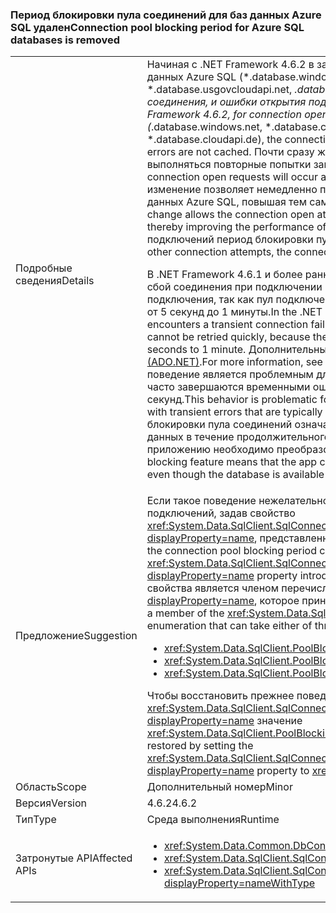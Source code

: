 ### <a name="connection-pool-blocking-period-for-azure-sql-databases-is-removed"></a><span data-ttu-id="5088d-101">Период блокировки пула соединений для баз данных Azure SQL удален</span><span class="sxs-lookup"><span data-stu-id="5088d-101">Connection pool blocking period for Azure SQL databases is removed</span></span>

|   |   |
|---|---|
|<span data-ttu-id="5088d-102">Подробные сведения</span><span class="sxs-lookup"><span data-stu-id="5088d-102">Details</span></span>|<span data-ttu-id="5088d-103">Начиная с .NET Framework 4.6.2 в запросах на открытие подключения к известным базам данных Azure SQL (*.database.windows.net, *.database.chinacloudapi.cn, *.database.usgovcloudapi.net, *.database.cloudapi.de) удален период блокировки пула соединения, и ошибки открытия подключения не кэшируются.</span><span class="sxs-lookup"><span data-stu-id="5088d-103">Starting with the .NET Framework 4.6.2, for connection open requests to known Azure SQL databases (*.database.windows.net, *.database.chinacloudapi.cn, *.database.usgovcloudapi.net, *.database.cloudapi.de), the connection pool blocking period is removed, and connection open errors are not cached.</span></span> <span data-ttu-id="5088d-104">Почти сразу же после временных ошибок подключения будут выполняться повторные попытки запросов на открытие подключения.</span><span class="sxs-lookup"><span data-stu-id="5088d-104">Attempts to retry connection open requests will occur almost immediately after transient connection errors.</span></span> <span data-ttu-id="5088d-105">Это изменение позволяет немедленно повторять попытку открытого подключения к базам данных Azure SQL, повышая тем самым производительность облачных приложений.</span><span class="sxs-lookup"><span data-stu-id="5088d-105">This change allows the connection open attempt to be retried immediately for Azure SQL databases, thereby improving the performance of cloud- enabled apps.</span></span> <span data-ttu-id="5088d-106">Для всех остальных попыток подключений период блокировки пула подключений продолжает действовать и далее.</span><span class="sxs-lookup"><span data-stu-id="5088d-106">For all other connection attempts, the connection pool blocking period continues to be enforced.</span></span><p/><span data-ttu-id="5088d-107">В .NET Framework 4.6.1 и более ранних версий, когда приложение обнаруживает временный сбой соединения при подключении к базе данных, невозможно быстро повторять попытки подключения, так как пул подключений кэширует ошибку и повторно создает ее в периоде от 5 секунд до 1 минуты.</span><span class="sxs-lookup"><span data-stu-id="5088d-107">In the .NET Framework 4.6.1 and earlier versions, when an app encounters a transient connection failure when connecting to a database, the connection attempt cannot be retried quickly, because the connection pool caches the error and re-throws it for 5 seconds to 1 minute.</span></span> <span data-ttu-id="5088d-108">Дополнительные сведения см. в разделе [Пулы подключений SQL Server (ADO.NET)](~/docs/framework/data/adonet/sql-server-connection-pooling.md).</span><span class="sxs-lookup"><span data-stu-id="5088d-108">For more information, see [SQL Server Connection Pooling (ADO.NET)](~/docs/framework/data/adonet/sql-server-connection-pooling.md).</span></span> <span data-ttu-id="5088d-109">Такое поведение является проблемным для подключений к базам данных Azure SQL, так как они часто завершаются временными ошибками, которые обычно устраняются через несколько секунд.</span><span class="sxs-lookup"><span data-stu-id="5088d-109">This behavior is problematic for connections to Azure SQL databases, which often fail with transient errors that are typically recovered from within a few seconds.</span></span> <span data-ttu-id="5088d-110">Функция блокировки пула соединений означает, что приложение не может подключиться к базе данных в течение продолжительного периода, даже если база данных доступна и приложению необходимо преобразование в течение нескольких секунд.</span><span class="sxs-lookup"><span data-stu-id="5088d-110">The connection pool blocking feature means that the app cannot connect to the database for an extensive period, even though the database is available and the app needs to render within a few seconds.</span></span>|
|<span data-ttu-id="5088d-111">Предложение</span><span class="sxs-lookup"><span data-stu-id="5088d-111">Suggestion</span></span>|<span data-ttu-id="5088d-112">Если такое поведение нежелательно, вы можете настроить период блокирования пула подключений, задав свойство <xref:System.Data.SqlClient.SqlConnectionStringBuilder.PoolBlockingPeriod?displayProperty=name>, представленное в .NET Framework 4.6.2.</span><span class="sxs-lookup"><span data-stu-id="5088d-112">If this behavior is undesirable, the connection pool blocking period can be configured by setting the <xref:System.Data.SqlClient.SqlConnectionStringBuilder.PoolBlockingPeriod?displayProperty=name> property introduced in the .NET Framework 4.6.2.</span></span> <span data-ttu-id="5088d-113">Значение этого свойства является членом перечисления <xref:System.Data.SqlClient.PoolBlockingPeriod?displayProperty=name>, которое принимает одно из трех значений:</span><span class="sxs-lookup"><span data-stu-id="5088d-113">The value of the property is a member of the <xref:System.Data.SqlClient.PoolBlockingPeriod?displayProperty=name> enumeration that can take either of three values:</span></span><ul><li><xref:System.Data.SqlClient.PoolBlockingPeriod.AlwaysBlock></li><li><xref:System.Data.SqlClient.PoolBlockingPeriod.Auto></li><li><xref:System.Data.SqlClient.PoolBlockingPeriod.NeverBlock></li></ul><span data-ttu-id="5088d-114">Чтобы восстановить прежнее поведение, задайте свойству <xref:System.Data.SqlClient.SqlConnectionStringBuilder.PoolBlockingPeriod?displayProperty=name> значение <xref:System.Data.SqlClient.PoolBlockingPeriod.AlwaysBlock>.</span><span class="sxs-lookup"><span data-stu-id="5088d-114">The previous behavior can be restored by setting the <xref:System.Data.SqlClient.SqlConnectionStringBuilder.PoolBlockingPeriod?displayProperty=name> property to <xref:System.Data.SqlClient.PoolBlockingPeriod.AlwaysBlock>.</span></span>|
|<span data-ttu-id="5088d-115">Область</span><span class="sxs-lookup"><span data-stu-id="5088d-115">Scope</span></span>|<span data-ttu-id="5088d-116">Дополнительный номер</span><span class="sxs-lookup"><span data-stu-id="5088d-116">Minor</span></span>|
|<span data-ttu-id="5088d-117">Версия</span><span class="sxs-lookup"><span data-stu-id="5088d-117">Version</span></span>|<span data-ttu-id="5088d-118">4.6.2</span><span class="sxs-lookup"><span data-stu-id="5088d-118">4.6.2</span></span>|
|<span data-ttu-id="5088d-119">Тип</span><span class="sxs-lookup"><span data-stu-id="5088d-119">Type</span></span>|<span data-ttu-id="5088d-120">Среда выполнения</span><span class="sxs-lookup"><span data-stu-id="5088d-120">Runtime</span></span>|
|<span data-ttu-id="5088d-121">Затронутые API</span><span class="sxs-lookup"><span data-stu-id="5088d-121">Affected APIs</span></span>|<ul><li><xref:System.Data.Common.DbConnection.OpenAsync?displayProperty=nameWithType></li><li><xref:System.Data.SqlClient.SqlConnection.Open?displayProperty=nameWithType></li><li><xref:System.Data.SqlClient.SqlConnection.OpenAsync(System.Threading.CancellationToken)?displayProperty=nameWithType></li></ul>|

